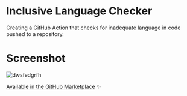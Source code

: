 # Inclusive Language Checker
Creating a GitHub Action that checks for inadequate language in code pushed to a repository.

# Screenshot

![dwsfedgrfh](https://github.com/user-attachments/assets/6d814fd4-5a2f-4196-9fa3-bd9d8b804c1f)

[Available in the GitHub Marketplace](https://github.com/marketplace/actions/inclusive-language-checker) ✨


